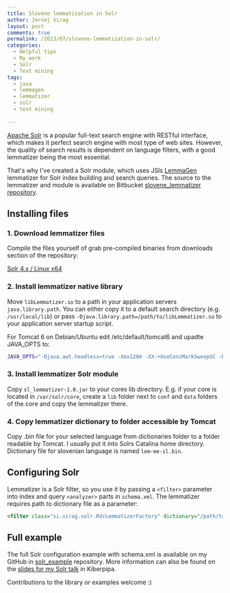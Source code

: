 ```yaml
---
title: Slovene lemmatization in Solr
author: Jernej Virag
layout: post
comments: true
permalink: /2013/07/slovene-lemmatization-in-solr/
categories:
  - Helpful tips
  - My work
  - Solr
  - Text mining
tags:
  - java
  - lemmagen
  - lemmatizer
  - solr
  - text mining
  
---
```

[Apache Solr][1] is a popular full-text search engine with RESTful interface, which makes it perfect search engine with most type of web sites. However, the quality of search results is dependent on language filters, with a good lemmatizer being the most essential.

That's why I've created a Solr module, which uses JSIs [LemmaGen][2] lemmatizer for Solr index building and search queries. The source to the lemmatizer and module is available on Bitbucket [slovene_lemmatizer repository][3].

<!--more-->

## Installing files

### 1. Download lemmatizer files

Compile the files yourself of grab pre-compiled binaries from downloads section of the repository:

[Solr 4.x / Linux x64][4]

### 2. Install lemmatizer native library

Move `libLemmatizer.so` to a path in your application servers `java.library.path`. You can either copy it to a default search directory (e.g. `/usr/local/lib`) or pass `-Djava.library.path=/path/to/libLemmatizer.so` to your application server startup script.

For Tomcat 6 on Debian/Ubuntu edit /etc/default/tomcat6 and upadte JAVA_OPTS to:

``` bash
JAVA_OPTS="-Djava.awt.headless=true -Xmx128m -XX:+UseConcMarkSweepGC -Djava.library.path=/path/to/folder/with/liblemmatizer/so"
```

### 3. Install lemmatizer Solr module

Copy `sl_lemmatizer-1.0.jar` to your cores lib directory. E.g. if your core is located in `/var/solr/core`, create a `lib` folder next to `conf` and `data` folders of the core and copy the lemmatizer there.

### 4. Copy lemmatizer dictionary to folder accessible by Tomcat

Copy .bin file for your selected language from dictionaries folder to a folder readable by Tomcat. I usually put it into Solrs Catalina home directory. Dictionary file for slovenian language is named `lem-me-sl.bin`.

## Configuring Solr

Lemmatizer is a Solr filter, so you use it by passing a `<filter>` parameter into index and query `<analyzer>` parts in `schema.xml`. The lemmatizer requires path to dictionary file as a parameter:

``` xml
<filter class="si.virag.solr.RdrLemmatizerFactory" dictionary="/path/to/lem-me-sl.bin" />
```

## Full example

The full Solr configuration example with schema.xml is available on my GitHub in [solr_example][5] repository. More information can also be found on the [slides for my Solr talk][6] in Kiberpipa.

Contributions to the library or examples welcome :)

 [1]: http://lucene.apache.org/solr/
 [2]: http://lemmatise.ijs.si/
 [3]: https://bitbucket.org/mavrik/slovene_lemmatizer/
 [4]: https://bitbucket.org/mavrik/slovene_lemmatizer/downloads/lemmatizer_linux_amd64.tar.gz
 [5]: https://github.com/izacus/solr_example
 [6]: http://www.slideshare.net/izacus/solr-16252191